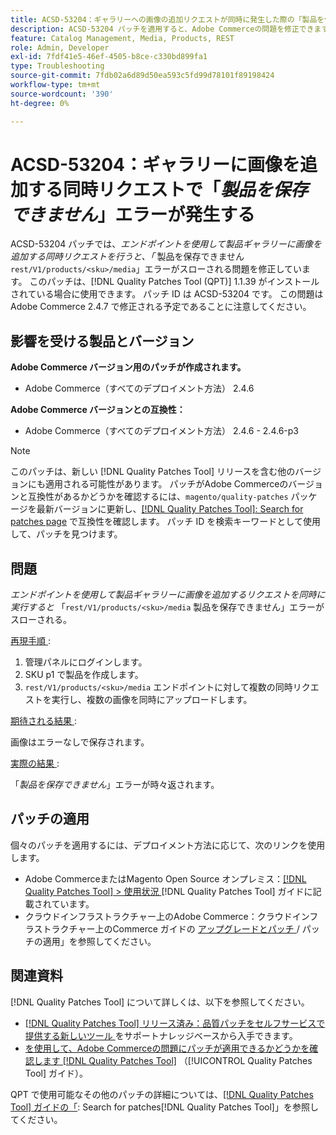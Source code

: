 ```yaml
---
title: ACSD-53204：ギャラリーへの画像の追加リクエストが同時に発生した際の「製品を保存できません」エラー
description: ACSD-53204 パッチを適用すると、Adobe Commerceの問題を修正できます。rest/V1/products/&lt;sku&gt;/media エンドポイントを使用して商品ギャラリーに画像を追加するリクエストを同時に行うと、「The product cannot be saved （商品は保存できません）」エラーがスローされます。
feature: Catalog Management, Media, Products, REST
role: Admin, Developer
exl-id: 7fdf41e5-46ef-4505-b8ce-c330bd899fa1
type: Troubleshooting
source-git-commit: 7fdb02a6d89d50ea593c5fd99d78101f89198424
workflow-type: tm+mt
source-wordcount: '390'
ht-degree: 0%

---
```


# ACSD-53204：ギャラリーに画像を追加する同時リクエストで「*製品を保存できません*」エラーが発生する

ACSD-53204 パッチでは、*エンドポイントを使用して製品ギャラリーに画像を追加する同時リクエストを行うと、「* 製品を保存できません `rest/V1/products/<sku>/media`」エラーがスローされる問題を修正しています。 このパッチは、[!DNL Quality Patches Tool (QPT)] 1.1.39 がインストールされている場合に使用できます。 パッチ ID は ACSD-53204 です。 この問題はAdobe Commerce 2.4.7 で修正される予定であることに注意してください。

## 影響を受ける製品とバージョン

**Adobe Commerce バージョン用のパッチが作成されます。**

* Adobe Commerce（すべてのデプロイメント方法） 2.4.6

**Adobe Commerce バージョンとの互換性：**

* Adobe Commerce（すべてのデプロイメント方法） 2.4.6 - 2.4.6-p3

>[!NOTE]
>
>このパッチは、新しい [!DNL Quality Patches Tool] リリースを含む他のバージョンにも適用される可能性があります。 パッチがAdobe Commerceのバージョンと互換性があるかどうかを確認するには、`magento/quality-patches` パッケージを最新バージョンに更新し、[[!DNL Quality Patches Tool]: Search for patches page](https://experienceleague.adobe.com/tools/commerce-quality-patches/index.html?lang=ja) で互換性を確認します。 パッチ ID を検索キーワードとして使用して、パッチを見つけます。

## 問題

*エンドポイントを使用して製品ギャラリーに画像を追加するリクエストを同時に実行すると* 「`rest/V1/products/<sku>/media` 製品を保存できません」エラーがスローされる。

<u> 再現手順 </u>:

1. 管理パネルにログインします。
1. SKU p1 で製品を作成します。
1. `rest/V1/products/<sku>/media` エンドポイントに対して複数の同時リクエストを実行し、複数の画像を同時にアップロードします。

<u> 期待される結果 </u>:

画像はエラーなしで保存されます。

<u> 実際の結果 </u>:

「*製品を保存できません*」エラーが時々返されます。

## パッチの適用

個々のパッチを適用するには、デプロイメント方法に応じて、次のリンクを使用します。

* Adobe CommerceまたはMagento Open Source オンプレミス：[[!DNL Quality Patches Tool] > 使用状況 ](/help/tools/quality-patches-tool/usage.md) [!DNL Quality Patches Tool] ガイドに記載されています。
* クラウドインフラストラクチャー上のAdobe Commerce：クラウドインフラストラクチャー上のCommerce ガイドの [ アップグレードとパッチ ](https://experienceleague.adobe.com/docs/commerce-cloud-service/user-guide/develop/upgrade/apply-patches.html?lang=ja)/ パッチの適用」を参照してください。

## 関連資料

[!DNL Quality Patches Tool] について詳しくは、以下を参照してください。

* [[!DNL Quality Patches Tool]  リリース済み：品質パッチをセルフサービスで提供する新しいツール ](https://experienceleague.adobe.com/ja/docs/commerce-operations/tools/quality-patches-tool/quality-patches-tool-to-self-serve-quality-patches) をサポートナレッジベースから入手できます。
* [ を使用して、Adobe Commerceの問題にパッチが適用できるかどうかを確認します  [!DNL Quality Patches Tool]](/help/tools/quality-patches-tool/patches-available-in-qpt/check-patch-for-magento-issue-with-magento-quality-patches.md) （[!UICONTROL Quality Patches Tool] ガイド）。


QPT で使用可能なその他のパッチの詳細については、[[!DNL Quality Patches Tool] ガイドの「](https://experienceleague.adobe.com/tools/commerce-quality-patches/index.html?lang=ja): Search for patches[!DNL Quality Patches Tool]」を参照してください。
